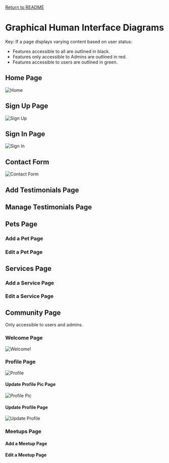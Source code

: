 [Return to README](../README.md)

# Graphical Human Interface Diagrams

Key: If a page displays varying content based on user status:
- Features accessible to all are outlined in black.
- Features only accessible to Admins are outlined in red.
- Features accessible to users are outlined in green.

## Home Page

![Home](./images/homepage.png)

## Sign Up Page

![Sign Up](./images/signup.png)

## Sign In Page

![Sign In](./images/login.png)

## Contact Form

![Contact Form](./images/contactform.png)

## Add Testimonials Page

## Manage Testimonials Page

## Pets Page

### Add a Pet Page

### Edit a Pet Page

## Services Page

### Add a Service Page

### Edit a Service Page

## Community Page

Only accessible to users and admins.

### Welcome Page

![Welcome!](./images/welcome.png)

### Profile Page

![Profile](./images/profile.png)

#### Update Profile Pic Page

![Profile Pic](./images/updateprofilepic.png)

#### Update Profile Page

![Update Profile](./images/updateprofile.png)

### Meetups Page

#### Add a Meetup Page

#### Edit a Meetup Page
